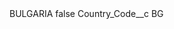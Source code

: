 <?xml version="1.0" encoding="UTF-8"?>
<CustomMetadata xmlns="http://soap.sforce.com/2006/04/metadata" xmlns:xsi="http://www.w3.org/2001/XMLSchema-instance" xmlns:xsd="http://www.w3.org/2001/XMLSchema">
    <label>BULGARIA</label>
    <protected>false</protected>
    <values>
        <field>Country_Code__c</field>
        <value xsi:type="xsd:string">BG</value>
    </values>
</CustomMetadata>
